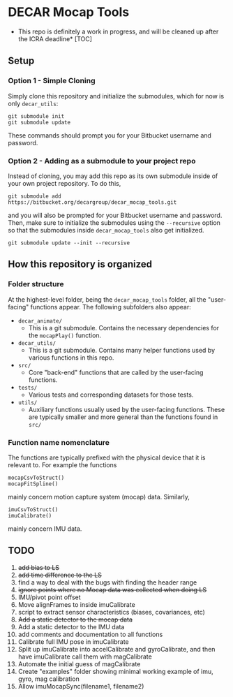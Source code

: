 # DECAR Mocap Tools #
* This repo is definitely a work in progress, and will be cleaned up after the ICRA deadline*
[TOC]
## Setup 
### Option 1 - Simple Cloning
Simply clone this repository and initialize the submodules, which for now is only `decar_utils`:

    git submodule init
    git submodule update

These commands should prompt you for your Bitbucket username and password. 

### Option 2 - Adding as a submodule to your project repo
Instead of cloning, you may add this repo as its own submodule inside of your own project repository. To do this,

    git submodule add https://bitbucket.org/decargroup/decar_mocap_tools.git

and you will also be prompted for your Bitbucket username and password. Then, make sure to initialize the submodules using the `--recursive` option so that the submodules inside `decar_mocap_tools` also get initialized.

    git submodule update --init --recursive

## How this repository is organized
### Folder structure
At the highest-level folder, being the `decar_mocap_tools` folder, all the "user-facing" functions appear. The following subfolders also appear:

- `decar_animate/`
    - This is a git submodule. Contains the necessary dependencies for the `mocapPlay()` function.
- `decar_utils/`
    - This is a git submodule. Contains many helper functions used by various functions in this repo.
- `src/`
    - Core "back-end" functions that are called by the user-facing functions.
- `tests/`
    - Various tests and corresponding datasets for those tests.
- `utils/`
    - Auxiliary functions usually used by the user-facing functions. These are typically smaller and more general than the functions found in `src/`
### Function name nomenclature
The functions are typically prefixed with the physical device that it is relevant to. For example the functions

    mocapCsvToStruct()
    mocapFitSpline()

mainly concern motion capture system (mocap) data. Similarly,

    imuCsvToStruct()
    imuCalibrate()

mainly concern IMU data. 
## TODO

1. ~~add bias to LS~~
2. ~~add time difference to the LS~~
3. find a way to deal with the bugs with finding the header range
4. ~~ignore points where no Mocap data was collected when doing LS~~
5. IMU/pivot point offset
6. Move alignFrames to inside imuCalibrate
7. script to extract sensor characteristics (biases, covariances, etc)
8. ~~Add a static detector to the mocap data~~
9. Add a static detector to the IMU data
10. add comments and documentation to all functions
11. Calibrate full IMU pose in imuCalibrate 
12. Split up imuCalibrate into accelCalibrate and gyroCalibrate, and then have imuCalibrate call them with magCalibrate
13. Automate the initial guess of magCalibrate
14. Create "examples" folder showing minimal working example of imu, gyro, mag calibration
15. Allow imuMocapSync(filename1, filename2)
